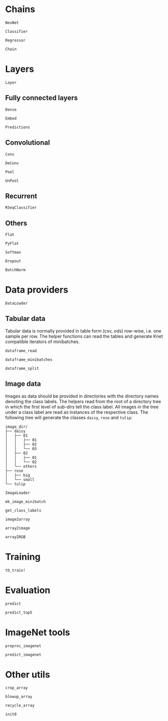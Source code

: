 

# Chains

```@docs
NeuNet
```

```@docs
Classifier
```

```@docs
Regressor
```

```@docs
Chain
```

# Layers

```@docs
Layer
```

## Fully connected layers

```@docs
Dense
```

```@docs
Embed
```

```@docs
Predictions
```

## Convolutional

```@docs
Conv
```

```@docs
DeConv
```

```@docs
Pool
```

```@docs
UnPool
```

## Recurrent

```@docs
RSeqClassifier
```

## Others

```@docs
Flat
```

```@docs
PyFlat
```


```@docs
Softmax
```


```@docs
Dropout
```

```@docs
BatchNorm
```

# Data providers

```@docs
DataLoader
```


## Tabular data

Tabular data is normally provided in table form (csv, ods)
row-wise, i.e. one sample per row.
The helper functions can read the tables and generate Knet compatible
iterators of minibatches.

```@docs
dataframe_read
```


```@docs
dataframe_minibatches
```


```@docs
dataframe_split
```

## Image data

Images as data should be provided in directories with the directory names
denoting the class labels.
The helpers read from the root of a directory tree in which the
first level of sub-dirs tell the class label. All images in the
tree under a class label are read as instances of the respective class.
The following tree will generate the classes `daisy`, `rose` and `tulip`:

```
image_dir/
├── daisy
│   ├── 01
│   │   ├── 01
│   │   ├── 02
│   │   └── 03
│   ├── 02
│   │   ├── 01
│   │   └── 02
│   └── others
├── rose
│   ├── big
│   └── small
└── tulip
```

```@docs
ImageLoader
```


```@docs
mk_image_minibatch
```

```@docs
get_class_labels
```

```@docs
image2array
```

```@docs
array2image
```

```@docs
array2RGB
```



# Training

```@docs
tb_train!
```

# Evaluation

```@docs
predict
```

```@docs
predict_top5
```

# ImageNet tools

```@docs
preproc_imagenet
```
```@docs
predict_imagenet
```


# Other utils

```@docs
crop_array
```


```@docs
blowup_array
```

```@docs
recycle_array
```

```@docs
init0
```
